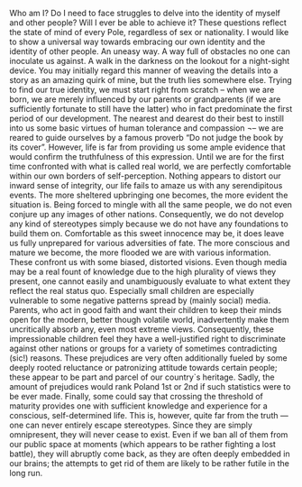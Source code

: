 
Who am I? Do I need to face struggles to delve into the identity of myself and other people? Will I ever be able to achieve it? These questions reflect the state of mind of every Pole, regardless of sex or nationality. I would like to show a universal way towards embracing our own identity and the identity of other people. An uneasy way. A way full of obstacles no one can inoculate us against. A walk in the darkness on the lookout for a night-sight device. You may initially regard this manner of weaving the details into a story as an amazing quirk of mine, but the truth lies somewhere else.
Trying to find our true identity, we must start right from scratch – when we are born, we are merely influenced by our parents or grandparents (if we are sufficiently fortunate to still have the latter) who in fact predominate the first period of our development. The nearest and dearest do their best to instill into us some basic virtues of human tolerance and compassion ¬– we are reared to guide ourselves by a famous proverb “Do not judge the book by its cover”. However, life is far from providing us some ample evidence that would confirm the truthfulness of this expression.
Until we are for the first time confronted with what is called real world, we are perfectly comfortable within our own borders of self-perception. Nothing appears to distort our inward sense of integrity, our life fails to amaze us with any serendipitous events. The more sheltered upbringing one becomes, the more evident the situation is. Being forced to mingle with all the same people, we do not even conjure up any images of other nations. Consequently, we do not develop any kind of stereotypes simply because we do not have any foundations to build them on. 
Comfortable as this sweet innocence may be, it does leave us fully unprepared for various adversities of fate. The more conscious and mature we become, the more flooded we are with various information. These confront us with some biased, distorted visions. Even though media may be a real fount of knowledge due to the high plurality of views they present, one cannot easily and unambiguously evaluate to what extent they reflect the real status quo. Especially small children are especially vulnerable to some negative patterns spread by (mainly social) media. Parents, who act in good faith and want their children to keep their minds open for the modern, better though volatile world, inadvertently make them uncritically absorb any, even most extreme views. 
Consequently, these impressionable children feel they have a well-justified right to discriminate against other nations or groups for a variety of sometimes contradicting (sic!) reasons. These prejudices are very often additionally fueled by some deeply rooted reluctance or patronizing attitude towards certain people; these appear to be part and parcel of our country`s heritage. Sadly, the amount of prejudices would rank Poland 1st or 2nd if such statistics were to be ever made. 
Finally, some could say that crossing the threshold of maturity provides one with sufficient knowledge and experience for a conscious, self-determined life. This is, however, quite far from the truth — one can never entirely escape stereotypes. Since they are simply omnipresent, they will never cease to exist. Even if we ban all of them from our public space at moments (which appears to be rather fighting a lost battle), they will abruptly come back, as they are often deeply embedded in our brains; the attempts to get rid of them are likely to be rather futile in the long run.
